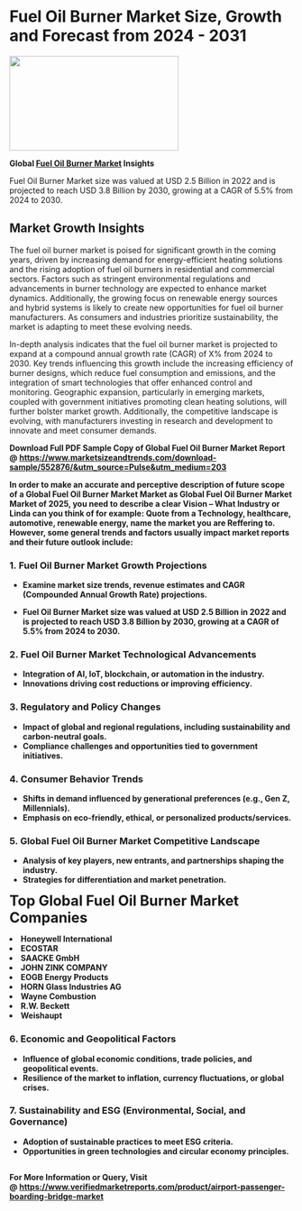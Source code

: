<H1>Fuel Oil Burner Market Size, Growth and Forecast from 2024 - 2031</H1><img class="aligncenter size-medium wp-image-584254" src="https://thirdeyenews.in/wp-content/uploads/2024/09/Global-Market-Research-300x168.jpeg" alt="" width="300" height="168" /><p><strong>Global&nbsp;<a href="https://www.marketsizeandtrends.com/download-sample/552876/&amp;utm_source=Pulse&amp;utm_medium=203">Fuel Oil Burner Market</a> Insights</strong></p><p>Fuel Oil Burner Market size was valued at USD 2.5 Billion in 2022 and is projected to reach USD 3.8 Billion by 2030, growing at a CAGR of 5.5% from 2024 to 2030.</p><p><h2>Market Growth Insights</h2> <p>The fuel oil burner market is poised for significant growth in the coming years, driven by increasing demand for energy-efficient heating solutions and the rising adoption of fuel oil burners in residential and commercial sectors. Factors such as stringent environmental regulations and advancements in burner technology are expected to enhance market dynamics. Additionally, the growing focus on renewable energy sources and hybrid systems is likely to create new opportunities for fuel oil burner manufacturers. As consumers and industries prioritize sustainability, the market is adapting to meet these evolving needs.</p> <p><strong></strong></p> <p>In-depth analysis indicates that the fuel oil burner market is projected to expand at a compound annual growth rate (CAGR) of X% from 2024 to 2030. Key trends influencing this growth include the increasing efficiency of burner designs, which reduce fuel consumption and emissions, and the integration of smart technologies that offer enhanced control and monitoring. Geographic expansion, particularly in emerging markets, coupled with government initiatives promoting clean heating solutions, will further bolster market growth. Additionally, the competitive landscape is evolving, with manufacturers investing in research and development to innovate and meet consumer demands.</p> <p><strong></p><p><span class=""><strong>Download Full PDF Sample Copy of Global Fuel Oil Burner Market Report</strong> @ <a href="https://www.marketsizeandtrends.com/download-sample/552876/&amp;utm_source=Pulse&amp;utm_medium=203" target="_blank">https://www.marketsizeandtrends.com/download-sample/552876/&amp;utm_source=Pulse&amp;utm_medium=203</a></span></p><p>In order to make an accurate and perceptive description of future scope of a Global&nbsp;Fuel Oil Burner Market Market as Global&nbsp;Fuel Oil Burner Market Market of 2025, you need to describe a clear Vision &ndash; What Industry or Linda can you think of for example: Quote from a Technology, healthcare, automotive, renewable energy, name the market you are Reffering to. However, some general trends and factors usually impact market reports and their future outlook include:</p><h3>1.&nbsp;<strong>Fuel Oil Burner Market Growth Projections</strong></h3><ul><li>Examine market size trends, revenue estimates and CAGR (Compounded Annual Growth Rate) projections.</li><li><p>Fuel Oil Burner Market size was valued at USD 2.5 Billion in 2022 and is projected to reach USD 3.8 Billion by 2030, growing at a CAGR of 5.5% from 2024 to 2030.</p></li></ul><h3>2.&nbsp;<strong>Fuel Oil Burner Market Technological Advancements</strong></h3><ul><li>Integration of AI, IoT, blockchain, or automation in the industry.</li><li>Innovations driving cost reductions or improving efficiency.</li></ul><h3>3.&nbsp;<strong>Regulatory and Policy Changes</strong></h3><ul><li>Impact of global and regional regulations, including sustainability and carbon-neutral goals.</li><li>Compliance challenges and opportunities tied to government initiatives.</li></ul><h3>4.&nbsp;<strong>Consumer Behavior Trends</strong></h3><ul><li>Shifts in demand influenced by generational preferences (e.g., Gen Z, Millennials).</li><li>Emphasis on eco-friendly, ethical, or personalized products/services.</li></ul><h3>5.&nbsp;<strong>Global Fuel Oil Burner Market Competitive Landscape</strong></h3><ul><li>Analysis of key players, new entrants, and partnerships shaping the industry.</li><li>Strategies for differentiation and market penetration.</li></ul><p data-pm-slice="1 1 []"><span style="color: inherit; font-family: inherit; font-size: 25px;">Top Global Fuel Oil Burner Market Companies</span></p><div class="" data-test-id=""><p><li>Honeywell International</li><li> ECOSTAR</li><li> SAACKE GmbH</li><li> JOHN ZINK COMPANY</li><li> EOGB Energy Products</li><li> HORN Glass Industries AG</li><li> Wayne Combustion</li><li> R.W. Beckett</li><li> Weishaupt</li></p></div><h3>6.&nbsp;<strong>Economic and Geopolitical Factors</strong></h3><ul><li>Influence of global economic conditions, trade policies, and geopolitical events.</li><li>Resilience of the market to inflation, currency fluctuations, or global crises.</li></ul><h3>7.&nbsp;<strong>Sustainability and ESG (Environmental, Social, and Governance)</strong></h3><ul><li>Adoption of sustainable practices to meet ESG criteria.</li><li>Opportunities in green technologies and circular economy principles.</li></ul><h2><strong style="font-size: 14px;">For More Information or Query, Visit @&nbsp;</strong><a style="background-color: #ffffff; font-size: 14px;" href="https://www.marketsizeandtrends.com/report/fuel-oil-burner-market/" target="_blank">https://www.verifiedmarketreports.com/product/airport-passenger-boarding-bridge-market</a></h2>
